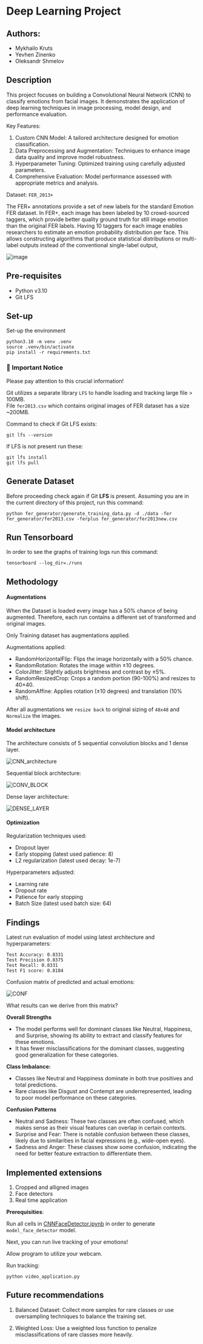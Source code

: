 # Deep Learning Project

## Authors:

* Mykhailo Kruts
* Yevhen Zinenko
* Oleksandr Shmelov

## Description
This project focuses on building a Convolutional Neural Network (CNN) to classify emotions from facial images.   It demonstrates the application of deep learning techniques in image processing, model design, and performance evaluation.

Key Features:
1. Custom CNN Model: A tailored architecture designed for emotion classification.
2. Data Preprocessing and Augmentation: Techniques to enhance image data quality and improve model robustness.
3. Hyperparameter Tuning: Optimized training using carefully adjusted parameters.
4. Comprehensive Evaluation: Model performance assessed with appropriate metrics and analysis.

Dataset: `FER_2013+`

The FER+ annotations provide a set of new labels for the standard Emotion FER dataset. In FER+, each image has been labeled by 10 crowd-sourced taggers, which provide better quality ground truth for still image emotion than the original FER labels. Having 10 taggers for each image enables researchers to estimate an emotion probability distribution per face. This allows constructing algorithms that produce statistical distributions or multi-label outputs instead of the conventional single-label output,

![image](https://raw.githubusercontent.com/Microsoft/FERPlus/master/FER+vsFER.png)

## Pre-requisites

* Python v3.10
* Git LFS

## Set-up

Set-up the environment

```
python3.10 -m venv .venv
source .venv/bin/activate
pip install -r requirements.txt
```

### 🚨 Important Notice
Please pay attention to this crucial information!  

Git utilizes a separate library `LFS` to handle loading and tracking large file > 100MB.  
File `fer2013.csv` which contains original images of FER dataset has a size ~200MB.

Command to check if Git LFS exists:
```
git lfs --version
```

If LFS is not present run these:
```
git lfs install 
git lfs pull
```

## Generate Dataset

Before proceeding check again if Git **LFS** is present.
Assuming you are in the current directory of this project, run this command:

```
python fer_generator/generate_training_data.py -d ./data -fer fer_generator/fer2013.csv -ferplus fer_generator/fer2013new.csv
```

## Run Tensorboard

In order to see the graphs of training logs run this command:
```
tensorboard --log_dir=./runs
```

## Methodology

#### Augmentations

When the Dataset is loaded every image has a 50% chance of being augmented. Therefore, each run contains a different set of transformed and original images.

Only Training dataset has augmentations applied.

Augmentations applied: 

- RandomHorizontalFlip: Flips the image horizontally with a 50% chance.
- RandomRotation: Rotates the image within ±10 degrees.
- ColorJitter: Slightly adjusts brightness and contrast by ±5%.
- RandomResizedCrop: Crops a random portion (90-100%) and resizes to 40×40.
- RandomAffine: Applies rotation (±10 degrees) and translation (10% shift).

After all augmentations we `resize back` to original sizing of `48x48` and `Normalize` the images.

#### Model architecture

The architecture consists of 5 sequential convolution blocks and 1 dense layer.

![CNN_architecture](./data/CNN_ARCHITECTURE.png)

Sequential block architecture: 

![CONV_BLOCK](./data/CONV_BLOCK.png)

Dense layer architecture:

![DENSE_LAYER](./data/DENSE_LAYER.png)

#### Optimization

Regularization techniques used:

* Dropout layer
* Early stopping    (latest used patience: 8)
* L2 regularization (latest used decay: 1e-7)

Hyperparameters adjusted:

* Learning rate
* Dropout rate
* Patience for early stopping 
* Batch Size        (latest used batch size: 64)

## Findings 

Latest run evaluation of model using latest architecture and hyperparameters: 

```
Test Accuracy: 0.8331
Test Precision 0.8375
Test Recall: 0.8331
Test F1 score: 0.8184
```

Confusion matrix of predicted and actual emotions: 

![CONF](./data/CONFUSION_MATRIX.png)

What results can we derive from this matrix?

**Overall Strengths**
* The model performs well for dominant classes like Neutral, Happiness, and Surprise, showing its ability to extract and classify features for these emotions.
* It has fewer misclassifications for the dominant classes, suggesting good generalization for these categories.

**Class Imbalance:**
* Classes like Neutral and Happiness dominate in both true positives and total predictions.
* Rare classes like Disgust and Contempt are underrepresented, leading to poor model performance on these categories.


**Confusion Patterns** 
* Neutral and Sadness: These two classes are often confused, which makes sense as their visual features can overlap in certain contexts.
* Surprise and Fear: There is notable confusion between these classes, likely due to similarities in facial expressions (e.g., wide-open eyes).
* Sadness and Anger: These classes show some confusion, indicating the need for better feature extraction to differentiate them.


## Implemented extensions

1. Cropped and alligned images
2. Face detectors
3. Real time application

**Prerequisities**:

Run all cells in [CNNFaceDetector.ipynb](./CNNFaceDetector.ipynb) in order to generate `model_face_detector` model.

Next, you can run live tracking of your emotions!

Allow program to utilize your webcam.

Run tracking:

```
python video_application.py
```

## Future recommendations

1. Balanced Dataset:
Collect more samples for rare classes or use oversampling techniques to balance the training set.

2. Weighted Loss:
Use a weighted loss function to penalize misclassifications of rare classes more heavily.